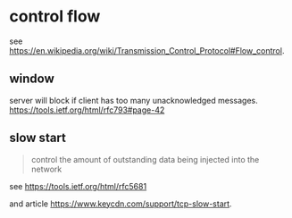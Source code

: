 control flow
============
see https://en.wikipedia.org/wiki/Transmission_Control_Protocol#Flow_control.

window
------
server will block if client has too many unacknowledged messages.
https://tools.ietf.org/html/rfc793#page-42

slow start
----------
> control the amount of outstanding data being injected into the network

see https://tools.ietf.org/html/rfc5681

and article https://www.keycdn.com/support/tcp-slow-start.

